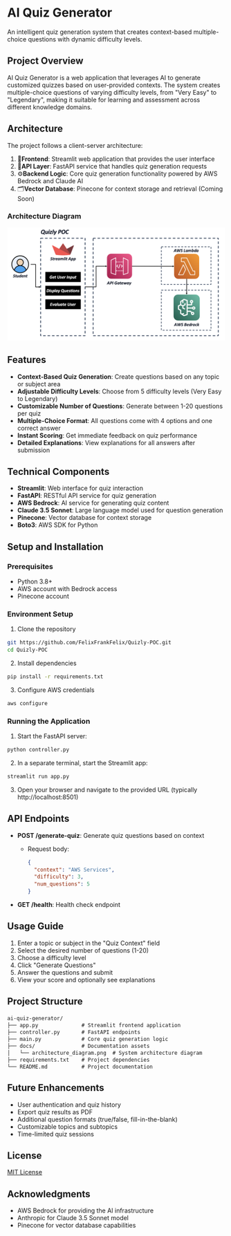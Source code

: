 # AI Quiz Generator

An intelligent quiz generation system that creates context-based multiple-choice questions with dynamic difficulty levels.

## Project Overview

AI Quiz Generator is a web application that leverages AI to generate customized quizzes based on user-provided contexts. The system creates multiple-choice questions of varying difficulty levels, from "Very Easy" to "Legendary", making it suitable for learning and assessment across different knowledge domains.

## Architecture

The project follows a client-server architecture:

1. 📱**Frontend**: Streamlit web application that provides the user interface
2. 🔗**API Layer**: FastAPI service that handles quiz generation requests
3. ⚙️**Backend Logic**: Core quiz generation functionality powered by AWS Bedrock and Claude AI
4. 🗂️**Vector Database**: Pinecone for context storage and retrieval (Coming Soon)

### Architecture Diagram

![Architecture Diagram](docs/architecture_diagram.png)

## Features

- **Context-Based Quiz Generation**: Create questions based on any topic or subject area
- **Adjustable Difficulty Levels**: Choose from 5 difficulty levels (Very Easy to Legendary)
- **Customizable Number of Questions**: Generate between 1-20 questions per quiz
- **Multiple-Choice Format**: All questions come with 4 options and one correct answer
- **Instant Scoring**: Get immediate feedback on quiz performance
- **Detailed Explanations**: View explanations for all answers after submission

## Technical Components

- **Streamlit**: Web interface for quiz interaction
- **FastAPI**: RESTful API service for quiz generation
- **AWS Bedrock**: AI service for generating quiz content
- **Claude 3.5 Sonnet**: Large language model used for question generation
- **Pinecone**: Vector database for context storage
- **Boto3**: AWS SDK for Python

## Setup and Installation

### Prerequisites

- Python 3.8+
- AWS account with Bedrock access
- Pinecone account

### Environment Setup

1. Clone the repository
```bash
git https://github.com/FelixFrankFelix/Quizly-POC.git
cd Quizly-POC
```

2. Install dependencies
```bash
pip install -r requirements.txt
```

3. Configure AWS credentials
```bash
aws configure
```

### Running the Application

1. Start the FastAPI server:
```bash
python controller.py
```

2. In a separate terminal, start the Streamlit app:
```bash
streamlit run app.py
```

3. Open your browser and navigate to the provided URL (typically http://localhost:8501)

## API Endpoints

- **POST /generate-quiz**: Generate quiz questions based on context
  - Request body:
    ```json
    {
      "context": "AWS Services",
      "difficulty": 3,
      "num_questions": 5
    }
    ```

- **GET /health**: Health check endpoint

## Usage Guide

1. Enter a topic or subject in the "Quiz Context" field
2. Select the desired number of questions (1-20)
3. Choose a difficulty level
4. Click "Generate Questions"
5. Answer the questions and submit
6. View your score and optionally see explanations

## Project Structure

```
ai-quiz-generator/
├── app.py              # Streamlit frontend application
├── controller.py       # FastAPI endpoints
├── main.py             # Core quiz generation logic
├── docs/               # Documentation assets
│   └── architecture_diagram.png  # System architecture diagram
├── requirements.txt    # Project dependencies
└── README.md           # Project documentation
```

## Future Enhancements

- User authentication and quiz history
- Export quiz results as PDF
- Additional question formats (true/false, fill-in-the-blank)
- Customizable topics and subtopics
- Time-limited quiz sessions

## License

[MIT License](LICENSE)

## Acknowledgments

- AWS Bedrock for providing the AI infrastructure
- Anthropic for Claude 3.5 Sonnet model
- Pinecone for vector database capabilities
